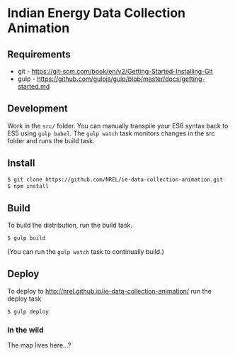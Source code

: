 # Indian Energy Data Collection Animation



## Requirements

* git - https://git-scm.com/book/en/v2/Getting-Started-Installing-Git
* gulp - https://github.com/gulpjs/gulp/blob/master/docs/getting-started.md


## Development

Work in the ```src/``` folder. You can manually transpile your ES6 syntax back to ES5 using ```gulp babel```. The ```gulp watch``` task monitors changes in the src folder and runs the build task.


## Install

```bash
$ git clone https://github.com/NREL/ie-data-collection-animation.git
$ npm install
```

## Build
To build the distribution, run the build task.

```bash
$ gulp build
```
(You can run the ```gulp watch``` task to continually build.)

## Deploy
To deploy to http://nrel.github.io/ie-data-collection-animation/ run the deploy task

```bash
$ gulp deploy
```

### In the wild
The map lives here...?

